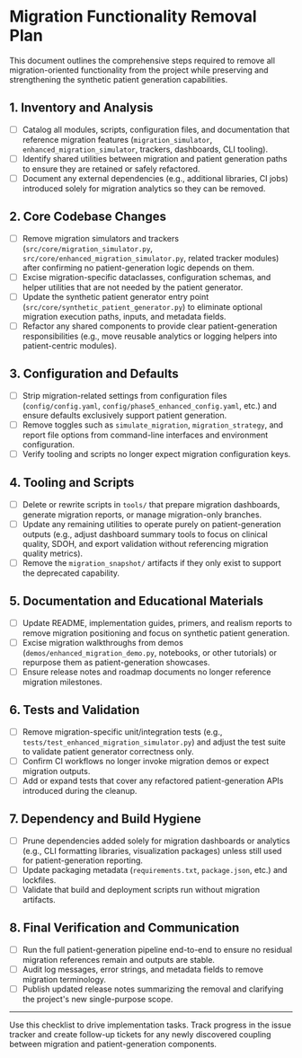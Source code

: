 # Migration Functionality Removal Plan

This document outlines the comprehensive steps required to remove all migration-oriented functionality from the project while preserving and strengthening the synthetic patient generation capabilities.

## 1. Inventory and Analysis
- [ ] Catalog all modules, scripts, configuration files, and documentation that reference migration features (`migration_simulator`, `enhanced_migration_simulator`, trackers, dashboards, CLI tooling).
- [ ] Identify shared utilities between migration and patient generation paths to ensure they are retained or safely refactored.
- [ ] Document any external dependencies (e.g., additional libraries, CI jobs) introduced solely for migration analytics so they can be removed.

## 2. Core Codebase Changes
- [ ] Remove migration simulators and trackers (`src/core/migration_simulator.py`, `src/core/enhanced_migration_simulator.py`, related tracker modules) after confirming no patient-generation logic depends on them.
- [ ] Excise migration-specific dataclasses, configuration schemas, and helper utilities that are not needed by the patient generator.
- [ ] Update the synthetic patient generator entry point (`src/core/synthetic_patient_generator.py`) to eliminate optional migration execution paths, inputs, and metadata fields.
- [ ] Refactor any shared components to provide clear patient-generation responsibilities (e.g., move reusable analytics or logging helpers into patient-centric modules).

## 3. Configuration and Defaults
- [ ] Strip migration-related settings from configuration files (`config/config.yaml`, `config/phase5_enhanced_config.yaml`, etc.) and ensure defaults exclusively support patient generation.
- [ ] Remove toggles such as `simulate_migration`, `migration_strategy`, and report file options from command-line interfaces and environment configuration.
- [ ] Verify tooling and scripts no longer expect migration configuration keys.

## 4. Tooling and Scripts
- [ ] Delete or rewrite scripts in `tools/` that prepare migration dashboards, generate migration reports, or manage migration-only branches.
- [ ] Update any remaining utilities to operate purely on patient-generation outputs (e.g., adjust dashboard summary tools to focus on clinical quality, SDOH, and export validation without referencing migration quality metrics).
- [ ] Remove the `migration_snapshot/` artifacts if they only exist to support the deprecated capability.

## 5. Documentation and Educational Materials
- [ ] Update README, implementation guides, primers, and realism reports to remove migration positioning and focus on synthetic patient generation.
- [ ] Excise migration walkthroughs from demos (`demos/enhanced_migration_demo.py`, notebooks, or other tutorials) or repurpose them as patient-generation showcases.
- [ ] Ensure release notes and roadmap documents no longer reference migration milestones.

## 6. Tests and Validation
- [ ] Remove migration-specific unit/integration tests (e.g., `tests/test_enhanced_migration_simulator.py`) and adjust the test suite to validate patient generator correctness only.
- [ ] Confirm CI workflows no longer invoke migration demos or expect migration outputs.
- [ ] Add or expand tests that cover any refactored patient-generation APIs introduced during the cleanup.

## 7. Dependency and Build Hygiene
- [ ] Prune dependencies added solely for migration dashboards or analytics (e.g., CLI formatting libraries, visualization packages) unless still used for patient-generation reporting.
- [ ] Update packaging metadata (`requirements.txt`, `package.json`, etc.) and lockfiles.
- [ ] Validate that build and deployment scripts run without migration artifacts.

## 8. Final Verification and Communication
- [ ] Run the full patient-generation pipeline end-to-end to ensure no residual migration references remain and outputs are stable.
- [ ] Audit log messages, error strings, and metadata fields to remove migration terminology.
- [ ] Publish updated release notes summarizing the removal and clarifying the project's new single-purpose scope.

---

Use this checklist to drive implementation tasks. Track progress in the issue tracker and create follow-up tickets for any newly discovered coupling between migration and patient-generation components.
